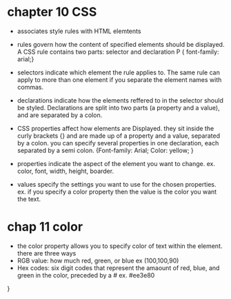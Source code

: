 # chapter 10 CSS
- associates style rules with HTML elemtents
- rules govern how the content of specified elements should be displayed.  A CSS rule contains two parts: selector and declaration
P {
    font-family: arial;}
- selectors indicate which element the rule applies to.  The same rule can apply to more than one element if you separate the element names with commas.  
- declarations indicate how the elements reffered to in the selector should be styled.  Declarations are split into two parts (a property and a value), and are separated by a colon. 
    
- CSS properties affect how elements are Displayed. they sit inside the curly brackets {} and are made up of a property and a value, separated by a colon.  you can specify several properties in one declaration, each separated by a semi colon.  {Font-family: Arial; Color: yellow; }
- properties indicate the aspect of the element you want to change.  ex. color, font, width, height, boarder.
- values specify the settings you want to use for the chosen properties. ex. if you specify a color property then the value is the color you want the text.

 # chap 11 color
 - the color property allows you to specify color of text within the element.  there are three ways
 - RGB value: how much red, green, or blue ex (100,100,90)
 - Hex codes: six digit codes that represent the amaount of red, blue, and green in the color, preceded by a # ex. #ee3e80


}
